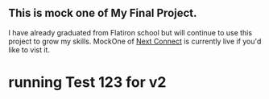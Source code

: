 ## This is mock one of My Final Project.
I have already graduated from Flatiron school but will continue to use this project to grow my skills.
MockOne of [Next Connect](https://nextconnect.surge.sh) is currently live if you'd like to vist it.

# running Test 123 for v2
